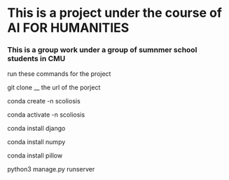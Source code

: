 # This is a project under the course of AI FOR HUMANITIES 
### This is a group work under a group of sumnmer school students in CMU

run these commands for the project

git clone __ the url of the porject

conda create -n scoliosis

conda activate -n scoliosis

conda install django

conda install numpy 

conda install pillow

python3 manage.py runserver 

